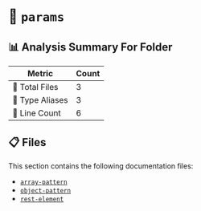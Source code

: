 # 📁 `params`

## 📊 Analysis Summary For Folder

| Metric | Count |
|--------|-------|
| 📁 Total Files | 3 |
| 📑 Type Aliases | 3 |
| 🔢 Line Count | 6 |


## 📋 Files

This section contains the following documentation files:

- [`array-pattern`](./array-pattern.md)
- [`object-pattern`](./object-pattern.md)
- [`rest-element`](./rest-element.md)